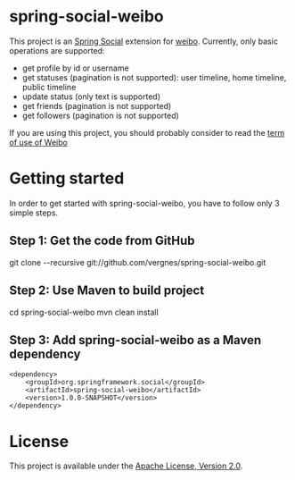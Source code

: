 # spring-social-weibo

This project is an [Spring Social](http://www.springsource.org/spring-social) extension for [weibo](http://www.weibo.com).
Currently, only basic operations are supported:

* get profile by id or username
* get statuses (pagination is not supported): user timeline, home timeline, public timeline
* update status (only text is supported)
* get friends (pagination is not supported)
* get followers (pagination is not supported)

If you are using this project, you should probably consider to read the [term of use of Weibo](http://open.weibo.com/wiki/%E5%BA%94%E7%94%A8%E5%BC%80%E5%8F%91%E8%80%85%E5%8D%8F%E8%AE%AE)

# Getting started

In order to get started with spring-social-weibo, you have to follow only 3 simple steps.

## Step 1: Get the code from GitHub

git clone --recursive git://github.com/vergnes/spring-social-weibo.git

## Step 2: Use Maven to build project

cd spring-social-weibo
mvn clean install

## Step 3: Add spring-social-weibo as a Maven dependency

	<dependency>
	    <groupId>org.springframework.social</groupId>
	    <artifactId>spring-social-weibo</artifactId>
        <version>1.0.0-SNAPSHOT</version>
    </dependency>

# License

This project is available under the [Apache License, Version 2.0](http://www.apache.org/licenses/LICENSE-2.0.html).
